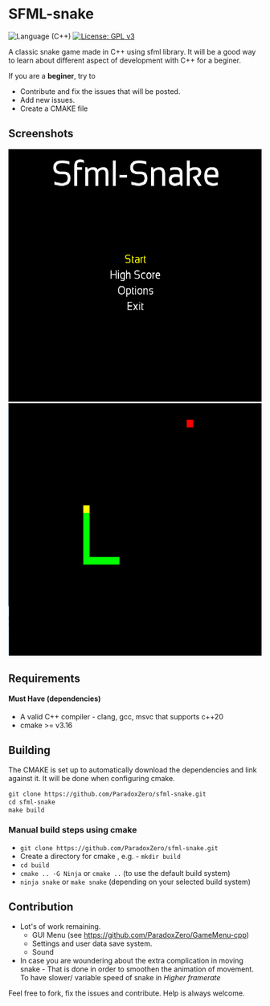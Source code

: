 # SFML-snake 
![Language (C++)](https://img.shields.io/badge/powered_by-C++-brightgreen.svg?style=flat-square)  [![License: GPL v3](https://img.shields.io/badge/License-GPL%20v3-blue.svg)](http://www.gnu.org/licenses/gpl-3.0) 


A classic snake game made in C++ using sfml library.
It will be a good way to learn about different aspect of development with C++ for a beginer.

If you are a **beginer**, try to 
- Contribute and fix the issues that will be posted.
- Add new issues.
- Create a CMAKE file


## Screenshots
![Screenshot](Screenshots/2016-12-19.png?raw=true "Sample Main Menu")
![Screenshot](Screenshots/2016-12-17.png?raw=true "Sample gameplay")

## Requirements

#### Must Have (dependencies)
- A valid C++ compiler - clang, gcc, msvc that supports c++20
- cmake >= v3.16
  
## Building

The CMAKE is set up to automatically download the dependencies and link against it. It will be done when configuring cmake.

```
git clone https://github.com/ParadoxZero/sfml-snake.git
cd sfml-snake
make build
```

### Manual build steps using cmake

- `git clone https://github.com/ParadoxZero/sfml-snake.git`
- Create a directory for cmake , e.g. - `mkdir build`
- `cd build`
- `cmake .. -G Ninja` or `cmake ..` (to use the default build system)
- `ninja snake` or `make snake` (depending on your selected build system)
 
## Contribution
 
  * Lot's of work remaining.
     * GUI Menu (see https://github.com/ParadoxZero/GameMenu-cpp)
     * Settings and user data save system.
     * Sound
  * In case you are woundering about the extra complication in moving snake -
      That is done in order to smoothen the animation of movement. To have slower/ variable speed of snake
      in *Higher framerate*

Feel free to fork, fix the issues and contribute. Help is always welcome.
